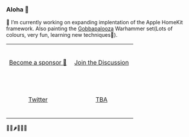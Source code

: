 ### Aloha 👋

🔭 I’m currently working on expanding implentation of the Apple HomeKit framework. Also painting the [Gobbapalooza](https://www.games-workshop.com/en-CA/Gloomspite-Gitz-Gobbapalooza-2019) Warhammer set(Lots of colours, very fun, learning new techniques🎨).

<table>
  <body>
    <tr>
      <td width="50%" height="100" align="center">
        <a href="https://github.com/sponsors/ModestGoblin">Become a sponsor 🤝</a> 
      </td>
      <td width="50%" align="center">
        <a href="https://github.com/ModestGoblin/Citadel/discussions">Join the Discussion</a>
      </td>
    </tr>
    <tr>
      <td width="50%" height="100" align="center">
        <a href="https://twitter.com/modestgoblin">Twitter</a>
      </td>
      <td width="50%" align="center">
        <a href="">TBA</a>
      </td>  
  </body>
 </table>
  
 🍅🥒🌶🍊🥭🍌 
